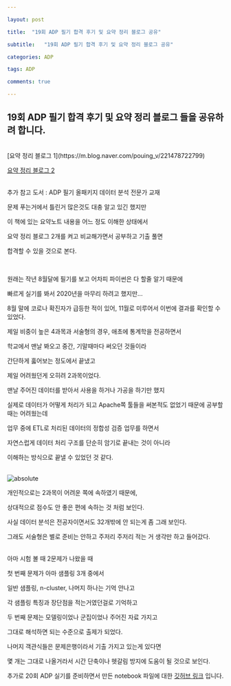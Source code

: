 ```yaml
---

layout: post

title:  "19회 ADP 필기 합격 후기 및 요약 정리 블로그 공유"

subtitle:   "19회 ADP 필기 합격 후기 및 요약 정리 블로그 공유"

categories: ADP

tags: ADP

comments: true

---
```


## 19회 ADP 필기 합격 후기 및 요약 정리 블로그 들을 공유하려 합니다.

<br/>
[요약 정리 블로그 1](https://m.blog.naver.com/pouing_v/221478722799)

[요약 정리 블로그 2](https://mizykk.tistory.com/3?category=734178)

<br/>
추가 참고 도서 : ADP 필기 올패키지 데이터 분석 전문가 교재

문제 푸는거에서 틀린거 많은것도 대충 알고 있긴 했지만

이 책에 있는 요약노트 내용을 어느 정도 이해한 상태에서

요약 정리 블로그 2개를 켜고 비교해가면서 공부하고 기출 풀면

합격할 수 있을 것으로 본다.

<br/>

원래는 작년 8월달에 필기를 보고 어차피 파이썬은 다 할줄 알기 때문에

빠르게 실기를 봐서 2020년을 마무리 하려고 했지만...

8월 말에 코로나 확진자가 급등한 적이 있어, 11월로 미루어서 이번에 결과를 확인할 수 있었다.

제일 비중이 높은 4과목과 서술형의 경우, 애초에 통계학을 전공하면서

학교에서 맨날 봐오고 중간, 기말때마다 써오던 것들이라 

간단하게 훓어보는 정도에서 끝냈고

제일 어려웠던게 오히려 2과목이었다.

맨날 주어진 데이터를 받아서 사용을 하거나 가공을 하기만 했지

실제로 데이터가 어떻게 처리가 되고 Apache쪽 툴들을 써본적도 없었기 때문에 공부할 때는 어려웠는데

업무 중에 ETL로 처리된 데이터의 정합성 검증 업무를 하면서

자연스럽게 데이터 처리 구조를 단순히 암기로 끝내는 것이 아니라

이해하는 방식으로 끝낼 수 있었던 것 같다.

<br/>
<img data-action="zoom" src='{{ "/assets/img/ADP.PNG" | relative_url }}' alt='absolute'>

<br/>

개인적으로는 2과목이 어려운 쪽에 속하였기 때문에, 

상대적으로 점수도 안 좋은 편에 속하는 것 처럼 보인다.

사실 데이터 분석은 전공자이면서도 32개밖에 안 되는게 좀 그래 보인다.

그래도 서술형은 별로 준비는 안하고 주저리 주저리 적는 거 생각만 하고 들어갔다.

<br/>
아마 시험 볼 때 2문제가 나왔을 때

첫 번째 문제가 아마 샘플링 3개 중에서

일반 샘플링, n-cluster, 나머지 하나는 기억 안나고

각 샘플링 특징과 장단점을 적는거였던걸로 기억하고

두 번째 문제는 모델링이었나 군집이었나 주어진 자료 가지고

그대로 해석하면 되는 수준으로 출제가 되었다.

나머지 객관식들은 문제은행이라서 기출 가지고 있는게 있다면

몇 개는 그대로 나올거라서 시간 단축이나 헷갈림 방지에 도움이 될 것으로 보인다.

추가로 20회 ADP 실기를 준비하면서 만든 notebook 파일에 대한 [깃허브 링크](https://github.com/bluemumin/ADP_certificate_preperation)
입니다.




